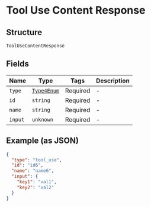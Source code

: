 
# Tool Use Content Response

## Structure

`ToolUseContentResponse`

## Fields

| Name | Type | Tags | Description |
|  --- | --- | --- | --- |
| `type` | [`Type4Enum`](../../doc/models/type-4-enum.md) | Required | - |
| `id` | `string` | Required | - |
| `name` | `string` | Required | - |
| `input` | `unknown` | Required | - |

## Example (as JSON)

```json
{
  "type": "tool_use",
  "id": "id6",
  "name": "name6",
  "input": {
    "key1": "val1",
    "key2": "val2"
  }
}
```

